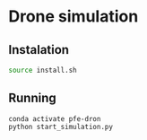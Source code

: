 # Drone simulation

## Instalation

```sh
source install.sh
```

## Running 
```
conda activate pfe-dron
python start_simulation.py
```
